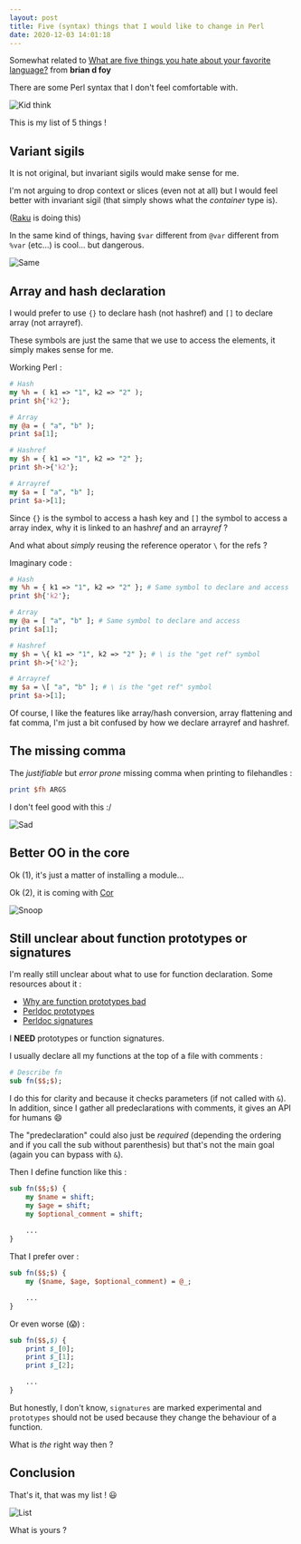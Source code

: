 ```yaml
---
layout: post
title: Five (syntax) things that I would like to change in Perl
date: 2020-12-03 14:01:18
---
```

Somewhat related to [What are five things you hate about your favorite language?](https://stackoverflow.com/q/282329) from **brian d foy**

There are some Perl syntax that I don't feel comfortable with.

![Kid think](/assets/images/1uwoux4pae3r2hbeyuhk.png)

This is my list of 5 things !

## Variant sigils
It is not original, but invariant sigils would make sense for me.

I'm not arguing to drop context or slices (even not at all) but I would feel better with invariant sigil (that simply shows what the *container* type is).

([Raku](https://www.raku.org/) is doing this)

In the same kind of things, having `$var` different from `@var` different from `%var` (etc...) is cool... but dangerous.

![Same](/assets/images/xth48478cr39o5idonv2.jpg)

## Array and hash declaration
I would prefer to use `{}` to declare hash (not hashref) and `[]` to declare array (not arrayref).

These symbols are just the same that we use to access the elements, it simply makes sense for me.

Working Perl :
```perl
# Hash 
my %h = ( k1 => "1", k2 => "2" ); 
print $h{'k2'};

# Array
my @a = ( "a", "b" ); 
print $a[1];

# Hashref
my $h = { k1 => "1", k2 => "2" }; 
print $h->{'k2'};

# Arrayref
my $a = [ "a", "b" ]; 
print $a->[1];
```

Since `{}` is the symbol to access a hash key and `[]` the symbol to access a array index, why it is linked to an hash*ref* and an array*ref* ?

And what about *simply* reusing the reference operator `\` for the refs ?

Imaginary code :
```perl
# Hash 
my %h = { k1 => "1", k2 => "2" }; # Same symbol to declare and access
print $h{'k2'}; 

# Array
my @a = [ "a", "b" ]; # Same symbol to declare and access
print $a[1]; 

# Hashref
my $h = \{ k1 => "1", k2 => "2" }; # \ is the "get ref" symbol
print $h->{'k2'}; 

# Arrayref
my $a = \[ "a", "b" ]; # \ is the "get ref" symbol
print $a->[1]; 
```

Of course, I like the features like array/hash conversion, array flattening and fat comma, I'm just a bit confused by how we declare arrayref and hashref.

## The missing comma
The *justifiable* but *error prone* missing comma when printing to filehandles :

```perl
print $fh ARGS
```

I don't feel good with this :/

![Sad](/assets/images/80el4b7cb8uk4q8fvtiy.jpg)

## Better OO in the core 

Ok (1), it's just a matter of installing a module... 

Ok (2), it is coming with [Cor](https://github.com/Ovid/Cor/wiki)

![Snoop](/assets/images/e2mtth7t96mkqld8gd2u.gif)

## Still unclear about function prototypes or signatures
I'm really still unclear about what to use for function declaration. Some resources about it :
- [Why are function prototypes bad](https://stackoverflow.com/questions/297034/why-are-perl-5s-function-prototypes-bad)
- [Perldoc prototypes](https://perldoc.perl.org/perlsub#Prototypes)
- [Perldoc signatures](https://perldoc.perl.org/perlsub#Signatures)

I **NEED** prototypes or function signatures.

I usually declare all my functions at the top of a file with comments :
```perl
# Describe fn
sub fn($$;$);
```

I do this for clarity and because it checks parameters (if not called with `&`).
In addition, since I gather all predeclarations with comments, it gives an API for humans :smile:

The "predeclaration" could also just be *required* (depending the ordering and if you call the sub without parenthesis) but that's not the main goal (again you can bypass with `&`).

Then I define function like this :
```perl 
sub fn($$;$) {
    my $name = shift;
    my $age = shift;
    my $optional_comment = shift;
    
    ...
}
```

That I prefer over :

```perl
sub fn($$;$) {
    my ($name, $age, $optional_comment) = @_;

    ...
}
```

Or even worse (:scream:) :
```perl
sub fn($$,$) {
    print $_[0];
    print $_[1];
    print $_[2];

    ...
}
```

But honestly, I don't know, `signatures` are marked experimental and `prototypes` should not be used because they change the behaviour of a function. 

What is *the* right way then ? 

## Conclusion
That's it, that was my list ! :smiley:

![List](/assets/images/4jzwz3gvcrz0px3igrjk.jpg)

What is yours ?
